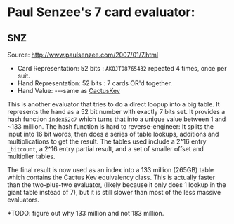 # Paul Senzee's 7 card evaluator:  
## SNZ

Source: http://www.paulsenzee.com/2007/01/7.html

- Card Representation: 52 bits : `AKQJT98765432` repeated 4 times, once per suit.
- Hand Representation: 52 bits : 7 cards OR'd together.
- Hand Value: ---same as [CactusKev](..\cactuskev\README.md)

This is another evaluator that tries to do a direct loopup into a big table.  It represents the hand as a 52 bit number with exactly 7 bits set.  It provides a hash function `index52c7` which turns that into a unique value between 1 and ~133 million.  The hash function is hard to reverse-engineer: It splits the input into 16 bit words, then does a series of table lookups, additions and multiplications to get the result.  The tables used include a 2^16 entry `_bitcount`, a 2^16 entry partial result, and a set of smaller offset and multiplier tables. 

The final result is now used as an index into a 133 million (265GB) table which contains the Cactus Kev equivalency class. This is actually faster than the two-plus-two evaluator, (likely because it only does 1 lookup in the giant table instead of 7), but it is still slower than most of the less massive evaluators.

*TODO: figure out why 133 million and not 183 million.
